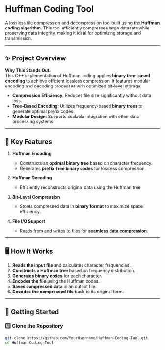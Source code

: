 # Huffman Coding Tool  
A lossless file compression and decompression tool built using the **Huffman coding algorithm**. This tool efficiently compresses large datasets while preserving data integrity, making it ideal for optimizing storage and transmission.

---

## ✨ Project Overview

**Why This Stands Out:**  
This C++ implementation of Huffman coding applies **binary tree-based encoding** to achieve efficient lossless compression. It features modular encoding and decoding processes with optimized bit-level storage.

- **Compression Efficiency**: Reduces file size significantly without data loss.
- **Tree-Based Encoding**: Utilizes frequency-based **binary trees** to generate optimal prefix codes.
- **Modular Design**: Supports scalable integration with other data processing systems.

---

## 🌟 Key Features

1. **Huffman Encoding**
   - Constructs an **optimal binary tree** based on character frequency.
   - Generates **prefix-free binary codes** for lossless compression.

2. **Huffman Decoding**
   - Efficiently reconstructs original data using the Huffman tree.

3. **Bit-Level Compression**
   - Stores compressed data in **binary format** to maximize space efficiency.

4. **File I/O Support**
   - Reads from and writes to files for **seamless data compression**.

---

## 🖥️ **How It Works**
1. **Reads the input file** and calculates character frequencies.
2. **Constructs a Huffman tree** based on frequency distribution.
3. **Generates binary codes** for each character.
4. **Encodes the file** using the Huffman codes.
5. **Saves compressed data** in an output file.
6. **Decodes the compressed file** back to its original form.

---

## 🚀 Getting Started  

### **1️⃣ Clone the Repository**
```bash
git clone https://github.com/YourUsername/Huffman-Coding-Tool.git
cd Huffman-Coding-Tool

